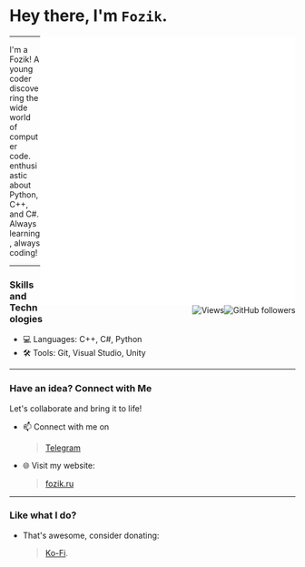 # Hey there, I'm `Fozik`.

<img align="right" src="/github-metrics.svg" alt="Metrics" width="450">

---

I'm a Fozik! A young coder discovering the wide world of computer code. enthusiastic about Python, C++, and C#. Always learning, always coding!

<img align="right" src="https://img.shields.io/github/followers/SimplyFozik?label=Follow&amp;style=social" alt="GitHub followers">
<img align="right" src="https://komarev.com/ghpvc/?username=SimplyFozik" alt="Views"/>

---

### Skills and Technologies
- 💻 Languages: C++, C#, Python
- 🛠️ Tools: Git, Visual Studio, Unity

---

### Have an idea? Connect with Me
Let's collaborate and bring it to life!
- 📫 Connect with me on
  > [Telegram](https://t.me/SimplyFozik)
- 🌐 Visit my website:
  > [fozik.ru](https://fozik.ru)

---

### Like what I do?

- That's awesome, consider donating:
    > [Ko-Fi](https://ko-fi.com/fozik).


<!--<img align="left" src="/metrics.plugin.steam.svg" alt="Metrics" width="400">-->
